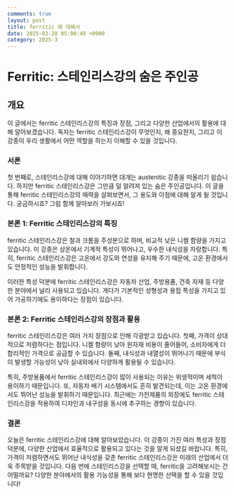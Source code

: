 ```yaml
---
comments: true
layout: post
title: ferritic 에 대해서
date: 2025-03-28 05:00:49 +0900
category: 2025-3
---
```


# Ferritic: 스테인리스강의 숨은 주인공

## 개요
이 글에서는 ferritic 스테인리스강의 특징과 장점, 그리고 다양한 산업에서의 활용에 대해 알아보겠습니다. 독자는 ferritic 스테인리스강이 무엇인지, 왜 중요한지, 그리고 이 강종이 우리 생활에서 어떤 역할을 하는지 이해할 수 있을 것입니다.

### 서론
첫 번째로, 스테인리스강에 대해 이야기하면 대개는 austenitic 강종을 떠올리기 쉽습니다. 하지만 ferritic 스테인리스강은 그만큼 덜 알려져 있는 숨은 주인공입니다. 이 글을 통해 ferritic 스테인리스강의 매력을 살펴보면서, 그 용도와 이점에 대해 알게 될 것입니다. 궁금하시죠? 그럼 함께 알아보러 가보시죠!

### 본론 1: Ferritic 스테인리스강의 특징
ferritic 스테인리스강은 철과 크롬을 주성분으로 하며, 비교적 낮은 니켈 함량을 가지고 있습니다. 이 강종은 상온에서 기계적 특성이 뛰어나고, 우수한 내식성을 자랑합니다. 특히, ferritic 스테인리스강은 고온에서 강도와 연성을 유지해 주기 때문에, 고온 환경에서도 안정적인 성능을 발휘합니다.

이러한 특성 덕분에 ferritic 스테인리스강은 자동차 산업, 주방용품, 건축 자재 등 다양한 분야에서 널리 사용되고 있습니다. 게다가 기본적인 성형성과 용접 특성을 가지고 있어 가공하기에도 용이하다는 장점이 있습니다.

### 본론 2: Ferritic 스테인리스강의 장점과 활용
ferritic 스테인리스강은 여러 가지 장점으로 인해 각광받고 있습니다. 첫째, 가격이 상대적으로 저렴하다는 점입니다. 니켈 함량이 낮아 원자재 비용이 줄어들어, 소비자에게 더 합리적인 가격으로 공급할 수 있습니다. 둘째, 내식성과 내열성이 뛰어나기 때문에 부식이 발생할 가능성이 낮아 실내외에서 다양하게 활용될 수 있습니다.

특히, 주방용품에서 ferritic 스테인리스강이 많이 사용되는 이유는 위생적이며 세척이 용이하기 때문입니다. 또, 자동차 배기 시스템에서도 흔히 발견되는데, 이는 고온 환경에서도 뛰어난 성능을 발휘하기 때문입니다. 최근에는 가전제품의 외장에도 ferritic 스테인리스강을 적용하여 디자인과 내구성을 동시에 추구하는 경향이 있습니다.

### 결론
오늘은 ferritic 스테인리스강에 대해 알아보았습니다. 이 강종이 가진 여러 특성과 장점 덕분에, 다양한 산업에서 효율적으로 활용되고 있다는 것을 알게 되셨길 바랍니다. 특히, 가격이 저렴하면서도 뛰어난 내식성을 갖춘 ferritic 스테인리스강은 미래의 산업에서 더욱 주목받을 것입니다. 다음 번에 스테인리스강을 선택할 때, ferritic을 고려해보시는 건 어떨까요? 다양한 분야에서의 활용 가능성을 통해 보다 현명한 선택을 할 수 있을 것입니다!